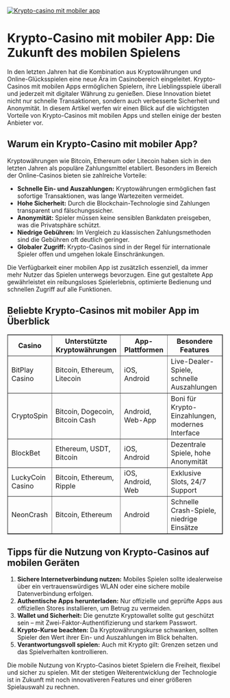[![Krypto-casino mit mobiler app](https://123-caf.pages.dev/gitsignup.png)](https://vrmoo.ru/Bt82HjjY)

<h1>Krypto-Casino mit mobiler App: Die Zukunft des mobilen Spielens</h1>  <p>In den letzten Jahren hat die Kombination aus Kryptowährungen und Online-Glücksspielen eine neue Ära im Casinobereich eingeleitet. Krypto-Casinos mit mobilen Apps ermöglichen Spielern, ihre Lieblingsspiele überall und jederzeit mit digitaler Währung zu genießen. Diese Innovation bietet nicht nur schnelle Transaktionen, sondern auch verbesserte Sicherheit und Anonymität. In diesem Artikel werfen wir einen Blick auf die wichtigsten Vorteile von Krypto-Casinos mit mobilen Apps und stellen einige der besten Anbieter vor.</p>  <h2>Warum ein Krypto-Casino mit mobiler App?</h2>  <p>Kryptowährungen wie Bitcoin, Ethereum oder Litecoin haben sich in den letzten Jahren als populäre Zahlungsmittel etabliert. Besonders im Bereich der Online-Casinos bieten sie zahlreiche Vorteile:</p>  <ul> <li><strong>Schnelle Ein- und Auszahlungen:</strong> Kryptowährungen ermöglichen fast sofortige Transaktionen, was lange Wartezeiten vermeidet.</li> <li><strong>Hohe Sicherheit:</strong> Durch die Blockchain-Technologie sind Zahlungen transparent und fälschungssicher.</li> <li><strong>Anonymität:</strong> Spieler müssen keine sensiblen Bankdaten preisgeben, was die Privatsphäre schützt.</li> <li><strong>Niedrige Gebühren:</strong> Im Vergleich zu klassischen Zahlungsmethoden sind die Gebühren oft deutlich geringer.</li> <li><strong>Globaler Zugriff:</strong> Krypto-Casinos sind in der Regel für internationale Spieler offen und umgehen lokale Einschränkungen.</li> </ul>  <p>Die Verfügbarkeit einer mobilen App ist zusätzlich essenziell, da immer mehr Nutzer das Spielen unterwegs bevorzugen. Eine gut gestaltete App gewährleistet ein reibungsloses Spielerlebnis, optimierte Bedienung und schnellen Zugriff auf alle Funktionen.</p>  <h2>Beliebte Krypto-Casinos mit mobiler App im Überblick</h2>  <table border="1" cellspacing="0" cellpadding="8">   <thead>     <tr>       <th>Casino</th>       <th>Unterstützte Kryptowährungen</th>       <th>App-Plattformen</th>       <th>Besondere Features</th>     </tr>   </thead>   <tbody>     <tr>       <td>BitPlay Casino</td>       <td>Bitcoin, Ethereum, Litecoin</td>       <td>iOS, Android</td>       <td>Live-Dealer-Spiele, schnelle Auszahlungen</td>     </tr>     <tr>       <td>CryptoSpin</td>       <td>Bitcoin, Dogecoin, Bitcoin Cash</td>       <td>Android, Web-App</td>       <td>Boni für Krypto-Einzahlungen, modernes Interface</td>     </tr>     <tr>       <td>BlockBet</td>       <td>Ethereum, USDT, Bitcoin</td>       <td>iOS, Android</td>       <td>Dezentrale Spiele, hohe Anonymität</td>     </tr>     <tr>       <td>LuckyCoin Casino</td>       <td>Bitcoin, Ethereum, Ripple</td>       <td>iOS, Android, Web</td>       <td>Exklusive Slots, 24/7 Support</td>     </tr>     <tr>       <td>NeonCrash</td>       <td>Bitcoin, Ethereum</td>       <td>Android</td>       <td>Schnelle Crash-Spiele, niedrige Einsätze</td>     </tr>   </tbody> </table>  <h2>Tipps für die Nutzung von Krypto-Casinos auf mobilen Geräten</h2>  <ol>   <li><strong>Sichere Internetverbindung nutzen:</strong> Mobiles Spielen sollte idealerweise über ein vertrauenswürdiges WLAN oder eine sichere mobile Datenverbindung erfolgen.</li>   <li><strong>Authentische Apps herunterladen:</strong> Nur offizielle und geprüfte Apps aus offiziellen Stores installieren, um Betrug zu vermeiden.</li>   <li><strong>Wallet und Sicherheit:</strong> Die genutzte Kryptowallet sollte gut geschützt sein – mit Zwei-Faktor-Authentifizierung und starkem Passwort.</li>   <li><strong>Krypto-Kurse beachten:</strong> Da Kryptowährungskurse schwanken, sollten Spieler den Wert ihrer Ein- und Auszahlungen im Blick behalten.</li>   <li><strong>Verantwortungsvoll spielen:</strong> Auch mit Krypto gilt: Grenzen setzen und das Spielverhalten kontrollieren.</li> </ol>  <p>Die mobile Nutzung von Krypto-Casinos bietet Spielern die Freiheit, flexibel und sicher zu spielen. Mit der stetigen Weiterentwicklung der Technologie ist in Zukunft mit noch innovativeren Features und einer größeren Spielauswahl zu rechnen.</p>